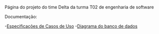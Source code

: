 Página do projeto do time Delta da turma T02 de engenharia de software

Documentação:

-[Especificações de Casos de Uso](https://docs.google.com/document/d/1uV__OFuE4tOoeH78UYyqnGxLTw2aPwmuiZ8rn9-ny14/edit#heading=h.6sohu2bcal5d)
-[Diagrama do banco de dados](https://lucid.app/lucidchart/invitations/accept/inv_20d4371a-62a6-4370-952f-f8d44cc03aec?viewport_loc=-538%2C87%2C2253%2C1082%2C0_0)